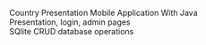 Country Presentation Mobile Application With Java<br>
Presentation, login, admin pages<br>
SQlite CRUD database operations<br>
